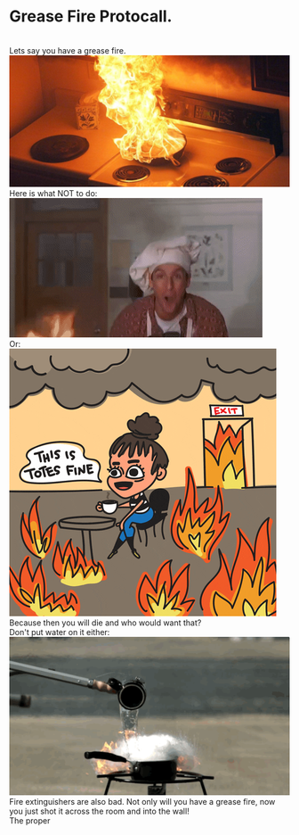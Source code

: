 <html>
<h1>Grease Fire Protocall.</h1>
<br>
Lets say you have a grease fire.
<br>
<img src="fire.jpg" alt="Fire pic here">
Here is what NOT to do:
<br>
<img src="FireDancing.gif" alt="bruh its broken sry">
<br>
Or:
<br>
<img src="FireGirl.gif" alt="bruh its broken sry">
<br>
Because then you will die and who would want that?
<br>
Don't put water on it either:
<br>
<img src="WaterOnFire.gif" alt="bruh its broken sry">
<br>
Fire extinguishers are also bad. Not only will you have a grease fire, now you just shot it across the room and into the wall!
<br>
The proper
